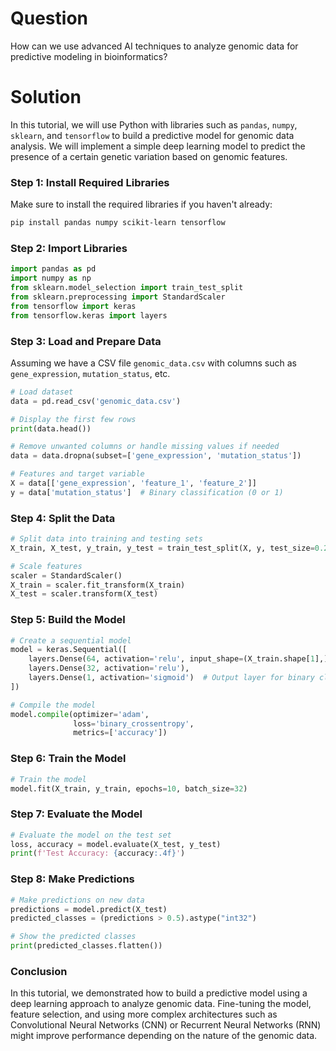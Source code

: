 # Question
How can we use advanced AI techniques to analyze genomic data for predictive modeling in bioinformatics?

# Solution

In this tutorial, we will use Python with libraries such as `pandas`, `numpy`, `sklearn`, and `tensorflow` to build a predictive model for genomic data analysis. We will implement a simple deep learning model to predict the presence of a certain genetic variation based on genomic features.

### Step 1: Install Required Libraries
Make sure to install the required libraries if you haven't already:

```bash
pip install pandas numpy scikit-learn tensorflow
```

### Step 2: Import Libraries

```python
import pandas as pd
import numpy as np
from sklearn.model_selection import train_test_split
from sklearn.preprocessing import StandardScaler
from tensorflow import keras
from tensorflow.keras import layers
```

### Step 3: Load and Prepare Data

Assuming we have a CSV file `genomic_data.csv` with columns such as `gene_expression`, `mutation_status`, etc.

```python
# Load dataset
data = pd.read_csv('genomic_data.csv')

# Display the first few rows
print(data.head())

# Remove unwanted columns or handle missing values if needed
data = data.dropna(subset=['gene_expression', 'mutation_status'])

# Features and target variable
X = data[['gene_expression', 'feature_1', 'feature_2']]
y = data['mutation_status']  # Binary classification (0 or 1)
```

### Step 4: Split the Data

```python
# Split data into training and testing sets
X_train, X_test, y_train, y_test = train_test_split(X, y, test_size=0.2, random_state=42)

# Scale features
scaler = StandardScaler()
X_train = scaler.fit_transform(X_train)
X_test = scaler.transform(X_test)
```

### Step 5: Build the Model

```python
# Create a sequential model
model = keras.Sequential([
    layers.Dense(64, activation='relu', input_shape=(X_train.shape[1],)),
    layers.Dense(32, activation='relu'),
    layers.Dense(1, activation='sigmoid')  # Output layer for binary classification
])

# Compile the model
model.compile(optimizer='adam',
              loss='binary_crossentropy',
              metrics=['accuracy'])
```

### Step 6: Train the Model

```python
# Train the model
model.fit(X_train, y_train, epochs=10, batch_size=32)
```

### Step 7: Evaluate the Model

```python
# Evaluate the model on the test set
loss, accuracy = model.evaluate(X_test, y_test)
print(f'Test Accuracy: {accuracy:.4f}')
```

### Step 8: Make Predictions

```python
# Make predictions on new data
predictions = model.predict(X_test)
predicted_classes = (predictions > 0.5).astype("int32")

# Show the predicted classes
print(predicted_classes.flatten())
```

### Conclusion
In this tutorial, we demonstrated how to build a predictive model using a deep learning approach to analyze genomic data. Fine-tuning the model, feature selection, and using more complex architectures such as Convolutional Neural Networks (CNN) or Recurrent Neural Networks (RNN) might improve performance depending on the nature of the genomic data.